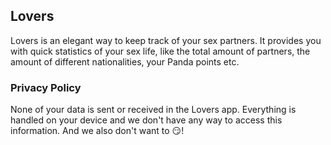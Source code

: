 ## Lovers

Lovers is an elegant way to keep track of your sex partners. It provides you with quick statistics of your sex life, like the total amount of partners, the amount of different nationalities, your Panda points etc.

### Privacy Policy

None of your data is sent or received in the Lovers app. Everything is handled on your device and we don't have any way to access this information. And we also don't want to 😏!
